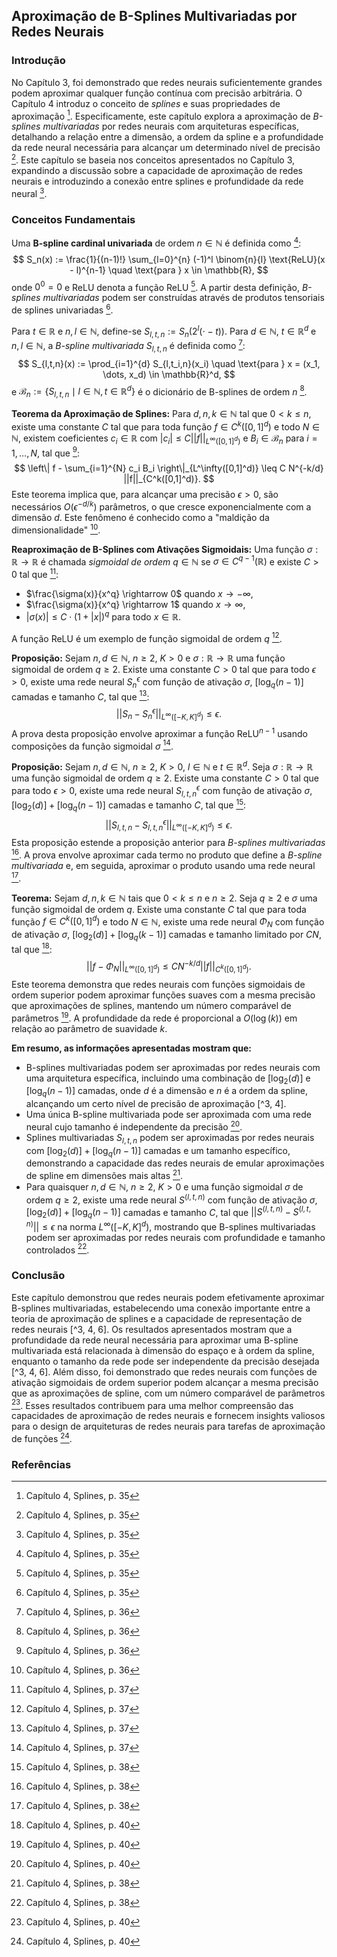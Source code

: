 ## Aproximação de B-Splines Multivariadas por Redes Neurais

### Introdução
No Capítulo 3, foi demonstrado que redes neurais suficientemente grandes podem aproximar qualquer função contínua com precisão arbitrária. O Capítulo 4 introduz o conceito de *splines* e suas propriedades de aproximação [^1]. Especificamente, este capítulo explora a aproximação de *B-splines multivariadas* por redes neurais com arquiteturas específicas, detalhando a relação entre a dimensão, a ordem da spline e a profundidade da rede neural necessária para alcançar um determinado nível de precisão [^1]. Este capítulo se baseia nos conceitos apresentados no Capítulo 3, expandindo a discussão sobre a capacidade de aproximação de redes neurais e introduzindo a conexão entre splines e profundidade da rede neural [^1].

### Conceitos Fundamentais

Uma **B-spline cardinal univariada** de ordem $n \in \mathbb{N}$ é definida como [^1]:
$$
S_n(x) := \frac{1}{(n-1)!} \sum_{l=0}^{n} (-1)^l \binom{n}{l} \text{ReLU}(x - l)^{n-1} \quad \text{para } x \in \mathbb{R},
$$
onde $0^0 = 0$ e $\text{ReLU}$ denota a função ReLU [^1]. A partir desta definição, *B-splines multivariadas* podem ser construídas através de produtos tensoriais de splines univariadas [^1].

Para $t \in \mathbb{R}$ e $n, l \in \mathbb{N}$, define-se $S_{l,t,n} := S_n(2^l( \cdot - t))$. Para $d \in \mathbb{N}$, $t \in \mathbb{R}^d$ e $n, l \in \mathbb{N}$, a *B-spline multivariada* $S_{l,t,n}$ é definida como [^2]:
$$
S_{l,t,n}(x) := \prod_{i=1}^{d} S_{l,t_i,n}(x_i) \quad \text{para } x = (x_1, \dots, x_d) \in \mathbb{R}^d,
$$
e $\mathcal{B}_n := \{S_{l,t,n} \mid l \in \mathbb{N}, t \in \mathbb{R}^d\}$ é o dicionário de B-splines de ordem $n$ [^2].

**Teorema da Aproximação de Splines:** Para $d, n, k \in \mathbb{N}$ tal que $0 < k \leq n$, existe uma constante $C$ tal que para toda função $f \in C^k([0,1]^d)$ e todo $N \in \mathbb{N}$, existem coeficientes $c_i \in \mathbb{R}$ com $|c_i| \leq C ||f||_{L^\infty([0,1]^d)}$ e $B_i \in \mathcal{B}_n$ para $i = 1, \dots, N$, tal que [^2]:
$$
\left\| f - \sum_{i=1}^{N} c_i B_i \right\|_{L^\infty([0,1]^d)} \leq C N^{-k/d} ||f||_{C^k([0,1]^d)}.
$$
Este teorema implica que, para alcançar uma precisão $\epsilon > 0$, são necessários $O(\epsilon^{-d/k})$ parâmetros, o que cresce exponencialmente com a dimensão $d$. Este fenômeno é conhecido como a "maldição da dimensionalidade" [^2].

**Reaproximação de B-Splines com Ativações Sigmoidais:** Uma função $\sigma : \mathbb{R} \rightarrow \mathbb{R}$ é chamada *sigmoidal de ordem* $q \in \mathbb{N}$ se $\sigma \in C^{q-1}(\mathbb{R})$ e existe $C > 0$ tal que [^3]:
*   $\frac{\sigma(x)}{x^q} \rightarrow 0$ quando $x \rightarrow -\infty$,
*   $\frac{\sigma(x)}{x^q} \rightarrow 1$ quando $x \rightarrow \infty$,
*   $|\sigma(x)| \leq C \cdot (1 + |x|)^q$ para todo $x \in \mathbb{R}$.

A função ReLU é um exemplo de função sigmoidal de ordem $q$ [^3].

**Proposição:** Sejam $n, d \in \mathbb{N}$, $n \geq 2$, $K > 0$ e $\sigma : \mathbb{R} \rightarrow \mathbb{R}$ uma função sigmoidal de ordem $q \geq 2$. Existe uma constante $C > 0$ tal que para todo $\epsilon > 0$, existe uma rede neural $S_n^{\epsilon}$ com função de ativação $\sigma$, $[\log_q(n-1)]$ camadas e tamanho $C$, tal que [^3]:
$$
||S_n - S_n^{\epsilon}||_{L^\infty([-K,K]^d)} \leq \epsilon.
$$
A prova desta proposição envolve aproximar a função $\text{ReLU}^{n-1}$ usando composições da função sigmoidal $\sigma$ [^3].

**Proposição:** Sejam $n, d \in \mathbb{N}$, $n \geq 2$, $K > 0$, $l \in \mathbb{N}$ e $t \in \mathbb{R}^d$. Seja $\sigma : \mathbb{R} \rightarrow \mathbb{R}$ uma função sigmoidal de ordem $q \geq 2$. Existe uma constante $C > 0$ tal que para todo $\epsilon > 0$, existe uma rede neural $S_{l,t,n}^{\epsilon}$ com função de ativação $\sigma$, $[\log_2(d)] + [\log_q(n-1)]$ camadas e tamanho $C$, tal que [^4]:
$$
||S_{l,t,n} - S_{l,t,n}^{\epsilon}||_{L^\infty([-K,K]^d)} \leq \epsilon.
$$
Esta proposição estende a proposição anterior para *B-splines multivariadas* [^4]. A prova envolve aproximar cada termo no produto que define a *B-spline multivariada* e, em seguida, aproximar o produto usando uma rede neural [^4].

**Teorema:** Sejam $d, n, k \in \mathbb{N}$ tais que $0 < k \leq n$ e $n \geq 2$. Seja $q \geq 2$ e $\sigma$ uma função sigmoidal de ordem $q$. Existe uma constante $C$ tal que para toda função $f \in C^k([0,1]^d)$ e todo $N \in \mathbb{N}$, existe uma rede neural $\Phi_N$ com função de ativação $\sigma$, $[\log_2(d)] + [\log_q(k-1)]$ camadas e tamanho limitado por $CN$, tal que [^6]:
$$
||f - \Phi_N||_{L^\infty([0,1]^d)} \leq CN^{-k/d} ||f||_{C^k([0,1]^d)}.
$$
Este teorema demonstra que redes neurais com funções sigmoidais de ordem superior podem aproximar funções suaves com a mesma precisão que aproximações de splines, mantendo um número comparável de parâmetros [^6]. A profundidade da rede é proporcional a $O(\log(k))$ em relação ao parâmetro de suavidade $k$.

**Em resumo, as informações apresentadas mostram que:**
*   B-splines multivariadas podem ser aproximadas por redes neurais com uma arquitetura específica, incluindo uma combinação de $[\log_2(d)]$ e $[\log_q(n-1)]$ camadas, onde $d$ é a dimensão e $n$ é a ordem da spline, alcançando um certo nível de precisão de aproximação [^3, 4].
*   Uma única B-spline multivariada pode ser aproximada com uma rede neural cujo tamanho é independente da precisão [^6].
*   Splines multivariadas $S_{l,t,n}$ podem ser aproximadas por redes neurais com $[\log_2(d)] + [\log_q(n-1)]$ camadas e um tamanho específico, demonstrando a capacidade das redes neurais de emular aproximações de spline em dimensões mais altas [^4].
*   Para quaisquer $n, d \in \mathbb{N}$, $n \geq 2$, $K > 0$ e uma função sigmoidal $\sigma$ de ordem $q \geq 2$, existe uma rede neural $S^{(l,t,n)}$ com função de ativação $\sigma$, $[\log_2(d)] + [\log_q(n - 1)]$ camadas e tamanho $C$, tal que $||S^{(l,t,n)} - S^{(l,t,n)}|| \leq \epsilon$ na norma $L^\infty([-K, K]^d)$, mostrando que B-splines multivariadas podem ser aproximadas por redes neurais com profundidade e tamanho controlados [^4].

### Conclusão
Este capítulo demonstrou que redes neurais podem efetivamente aproximar B-splines multivariadas, estabelecendo uma conexão importante entre a teoria de aproximação de splines e a capacidade de representação de redes neurais [^3, 4, 6]. Os resultados apresentados mostram que a profundidade da rede neural necessária para aproximar uma B-spline multivariada está relacionada à dimensão do espaço e à ordem da spline, enquanto o tamanho da rede pode ser independente da precisão desejada [^3, 4, 6]. Além disso, foi demonstrado que redes neurais com funções de ativação sigmoidais de ordem superior podem alcançar a mesma precisão que as aproximações de spline, com um número comparável de parâmetros [^6]. Esses resultados contribuem para uma melhor compreensão das capacidades de aproximação de redes neurais e fornecem insights valiosos para o design de arquiteturas de redes neurais para tarefas de aproximação de funções [^6].

### Referências
[^1]: Capítulo 4, Splines, p. 35
[^2]: Capítulo 4, Splines, p. 36
[^3]: Capítulo 4, Splines, p. 37
[^4]: Capítulo 4, Splines, p. 38
[^6]: Capítulo 4, Splines, p. 40
<!-- END -->